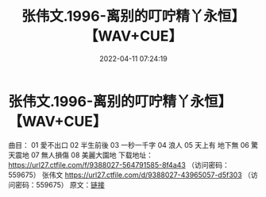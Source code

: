 ﻿---
title: 张伟文.1996-离别的叮咛精丫永恒】【WAV+CUE】
date: 2022-04-11 07:24:19
categories: WAV车载音乐、镜像
tags: 国语流行
---
# 张伟文.1996-离别的叮咛精丫永恒】【WAV+CUE】

曲目：
01 愛不出口
02 半生前後
03 一秒一千字
04 浪人
05 天上有 地下無
06 驚天震地
07 無人損傷
08 美麗大園地
下载地址：
https://url27.ctfile.com/f/9388027-564791585-8f4a43
（访问密码：559675）
张伟文
https://url27.ctfile.com/d/9388027-43965057-d5f303
（访问密码：559675）
原文：[链接](https://blog.sina.com.cn/s/blog_1647c7e7601030wls.html)